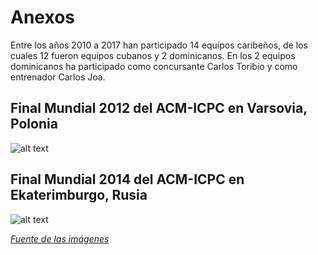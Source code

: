 # Anexos

Entre los años 2010 a 2017 han participado 14 equipos caribeños, de los cuales 12 fueron equipos cubanos y 2 dominicanos. En los 2 equipos dominicanos ha participado como concursante Carlos Toribio y como entrenador Carlos Joa.

## Final Mundial 2012 del ACM-ICPC en Varsovia, Polonia

![alt text](https://i.imgur.com/mMOcamn.jpg "Foto oficial del equipo Tortugas del Caribe (INTEC) en la Final Mundial 2012 del ACM-ICPC en Varsovia, Polonia. De izquierda a derecha: Carlos Joa Fong (entrenador), Dennis Federico Castillo Sosa (concursante), Ronald Rey Lovera (concursante) y Carlos Jose Toribio Ceballos (concursante).")

## Final Mundial 2014 del ACM-ICPC en Ekaterimburgo, Rusia

![alt text](https://i.imgur.com/JJ5VlRG.jpg "Foto oficial del equipo In yo' face! (INTEC) en la Final Mundial 2014 del ACM-ICPC en Ekaterimburgo, Rusia. De izquierda a derecha: Jeffrey Luis Soriano Sanchez (concursante), Carlos Jose Toribio Ceballos (concursante), Carlos Joa Fong (entrenador) y Nelson Vladimir Taveras López (concursante).")

[*Fuente de las imágenes*](https://coj-forum.uci.cu/viewtopic.php?f=9&t=2631)
